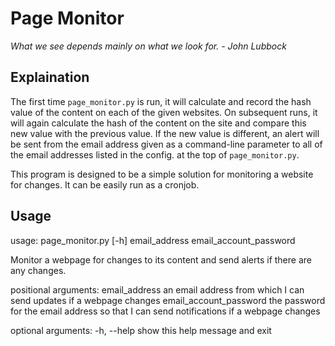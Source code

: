 # Page Monitor

*What we see depends mainly on what we look for.*
*- John Lubbock*

## Explaination

The first time `page_monitor.py` is run, it will calculate and record the hash value of the content on each of the given websites.  On subsequent runs, it will again calculate the hash of the content on the site and compare this new value with the previous value.  If the new value is different, an alert will be sent from the email address given as a command-line parameter to all of the email addresses listed in the config. at the top of `page_monitor.py`.

This program is designed to be a simple solution for monitoring a website for changes.  It can be easily run as a cronjob.


## Usage
usage: page_monitor.py [-h] email_address email_account_password

Monitor a webpage for changes to its content and send alerts if there are any
changes.

positional arguments:
  email_address         an email address from which I can send updates if a
                        webpage changes
  email_account_password
                        the password for the email address so that I can send
                        notifications if a webpage changes

optional arguments:
  -h, --help            show this help message and exit
